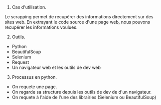 1. Cas d'utilisation. 

Le scrapping permet de recupérer des informations directement sur des sites web. En extrayant le code source d'une page web, nous pouvons recupérer les informations voulues. 


2. Outils. 

- Python 
- BeautifulSoup 
- Selenium 
- Request 
- Un navigateur web et les outils de dev web 

3. Processus en python. 

- On requete une page.
- On regarde sa structure depuis les outils de dev de d'un navigateur. 
- On requete à l'aide de l'une des librairies (Selenium ou BeautifulSoup)